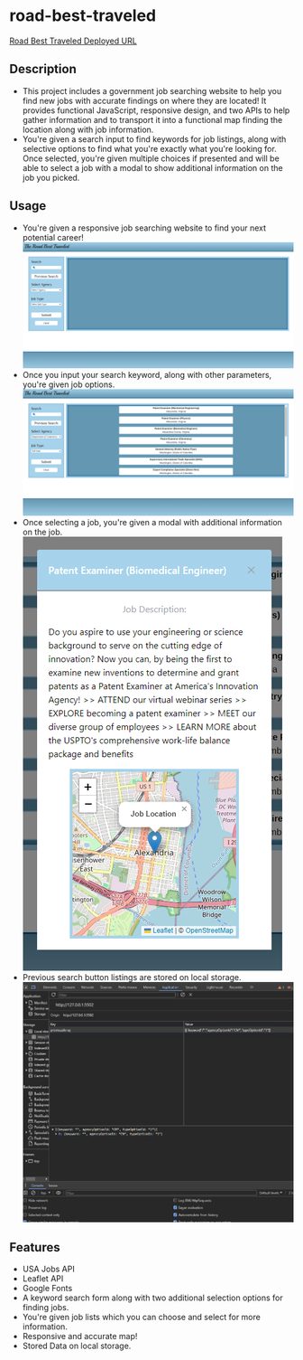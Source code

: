 # road-best-traveled

[Road Best Traveled Deployed URL](https://classja.github.io/road-best-traveled/)

## Description 
- This project includes a government job searching website to help you find new jobs with accurate findings on where they are located! It provides functional JavaScript, responsive design, and two APIs to help gather information and to transport it into a functional map finding the location along with job information.
- You're given a search input to find keywords for job listings, along with selective options to find what you're exactly what you're looking for. Once selected, you're given multiple choices if presented and will be able to select a job with a modal to show additional information on the job you picked.
  
## Usage
- You're given a responsive job searching website to find your next potential career!
![Main Page](/assets/images/the-road-best-traveled-1.png)
- Once you input your search keyword, along with other parameters, you're given job options.
![Searched Content](/assets/images/the-road-best-traveled-2.png)
- Once selecting a job, you're given a modal with additional information on the job.
![Interactive Modal](/assets/images/the-road-best-traveled-3.png)
- Previous search button listings are stored on local storage.
  ![Local Storage](/assets/images/the-road-best-traveled-4.png)


## Features
- USA Jobs API
- Leaflet API
- Google Fonts
- A keyword search form along with two additional selection options for finding jobs.
- You're given job lists which you can choose and select for more information.
- Responsive and accurate map!
- Stored Data on local storage.
